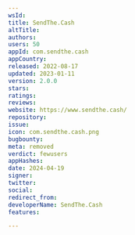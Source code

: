 ```yaml
---
wsId: 
title: SendThe.Cash
altTitle: 
authors: 
users: 50
appId: com.sendthe.cash
appCountry: 
released: 2022-08-17
updated: 2023-01-11
version: 2.0.0
stars: 
ratings: 
reviews: 
website: https://www.sendthe.cash/
repository: 
issue: 
icon: com.sendthe.cash.png
bugbounty: 
meta: removed
verdict: fewusers
appHashes: 
date: 2024-04-19
signer: 
twitter: 
social: 
redirect_from: 
developerName: SendThe.Cash
features: 

---
```


